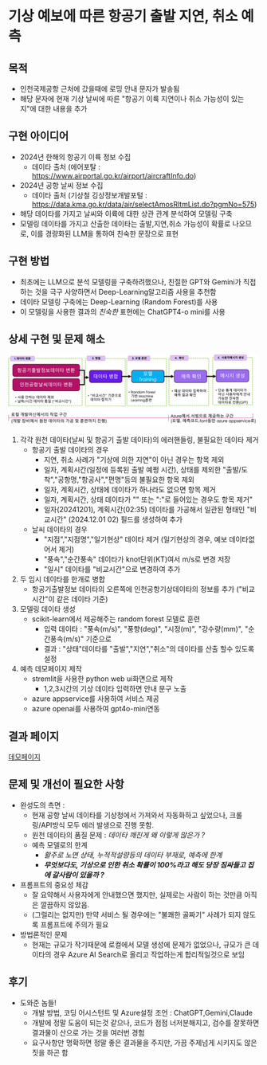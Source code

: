 


# 기상 예보에 따른 항공기 출발 지연, 취소 예측

## 목적
  * 인천국제공항 근처에 갔을때에 로밍 안내 문자가 발송됨
  * 해당 문자에 현재 기상 날씨에 따른 "항공기 이륙 지연이나 취소 가능성이 있는지"에 대한 내용을 추가

## 구현 아이디어
+ 2024년 한해의 항공기 이륙 정보 수집 
  + 데이타 출처 (에어포탈 : https://www.airportal.go.kr/airport/aircraftInfo.do)
+ 2024년 공항 날씨 정보 수집
  + 데이타 출처 (기상철 깅상정보개발포털 : https://data.kma.go.kr/data/air/selectAmosRltmList.do?pgmNo=575)
+ 해당 데이타를 가지고 날씨와 이륙에 대한 상관 관계 분석하여 모델링 구축
+ 모델링 데이타를 가지고 산출한 데이타는 출발,지연,취소 가능성이 확률로 나오므로, 이를 경량화된 LLM을 통하여 친숙한 문장으로 표현

## 구현 방법
+ 최초에는 LLM으로 분석 모델링을 구축하려했으나, 친절한 GPT와 Gemini가 직접하는 것을 극구 사양하면서 Deep-Learning알고리즘 사용을 추천함
+ 데이타 모델링 구축에는 Deep-Learning (Random Forest)를 사용
+ 이 모델링을 사용한 결과의 _친숙한_ 표현에는 ChatGPT4-o mini를 사용

## 상세 구현 및 문제 해소
![개요](./images/개요.jpg)
1. 각각 원천 데이타(날씨 및 항공기 출발 데이타)의 에러핸들링, 불필요한 데이타 제거
   + 항공기 출발 데이타의 경우
     + 지연, 취소 사례가 "기상에 의한 지연"이 아닌 경우는 항목 제외 
     + 일자, 계획시간(일정에 등록된 출발 예쩡 시간), 상태를 제외한 "출발/도착","공항명,"항공사","편명"등의 불필요한 항목 제외
     + 일자, 계획시간, 상태에 데이타가 하나라도 없으면 항목 제거
     + 일자, 계획시간, 상태 데이타가 "" 또는 ":"로 들어있는 경우도 항목 제거"
     + 일자(20241201), 계획시간(02:35) 데이타를 가공해서 일관된 형태인 "비교시간" (2024.12.01 02) 필드를 생성하여 추가
   + 날씨 데이타의 경우
     + "지점","지점명","일기현상" 데이타 제거 (일기현상의 경우, 예보 데이타없어서 제거)
     + "풍속","순간풍속" 데이타가 knot단위(KT)여서 m/s로 변경 저장
     + "일시" 데이타를 "비교시간"으로 변경하여 추가 
2. 두 임시 데이타를 한개로 병합 
   + 항공기출발정보 데이타의 오른쪽에 인천공항기상데이타의 정보를 추가 ("비교시간"이 같은 데이타 기준) 
3. 모델링 데이타 생성
   + scikit-learn에서 제공해주는 random forest 모델로 훈련
     + 입력 데이타 : "풍속(m/s)", "풍향(deg)", "시정(m)", "강수량(mm)", "순간풍속(m/s)" 기준으로
     + 결과 : "상태"데이타를 "출발","지연","취소"의 데이타를 산출 할수 있도록 설정
4. 예측 데모페이지 제작
   + stremlit을 사용한 python web ui화면으로 제작
     + 1,2,3시간의 기상 데이타 입력하면 안내 문구 노출
   + azure appservice를 사용하여 서비스 제공
   + azure openai를 사용하여 gpt4o-mini연동
  
## 결과 페이지 
[데모페이지](https://appservice-mandolin-flight-delay.azurewebsites.net "데모페이지")

## 문제 및 개선이 필요한 사항
 + 완성도의 측면 : 
   + 현재 공항 날씨 데이타를 기상청에서 가져와서 자동화하고 싶었으나, 크롤링/API방식 모두 에러 발생으로 진행 못함.
   + 원천 데이타의 품질 문제 : _데이타 깨진게 왜 이렇게 많은가 ?_
   + 예측 모델로의 한계 
     + _활주로 노면 상태, 누적적설량등의 데이타 부재로, 예측에 한계_
     + ___무엇보다도, 기상으로 인한 취소 확률이 100%라고 해도 당장 짐싸들고 집에 갈사람이 있을까 ?___
 + 프롬프트의 중요성 체감
   + 잘 요약해서 사용자에게 안내했으면 했지만, 실제로는 사람이 하는 것만큼 아직은 깔끔하지 않았음.
   + (그럴리는 없지만) 만약 서비스 될 경우에는 "불쾌한 골짜기" 사례가 되지 않도록 프롬프트에 주의가 필요
 + 방법론적인 문제
   + 현재는 규모가 작기때문에 로컬에서 모델 생성에 문제가 없었으나, 규모가 큰 데이타의 경우 Azure AI Search로 올리고 작업하는게 합리적일것으로 보임
 

## 후기
- 도와준 놈들!
  - 개발 방법, 코딩 어시스턴트 및 Azure설정 조언 : ChatGPT,Gemini,Claude
  - 개발에 정말 도움이 되는것 같으나, 코드가 점점 너저분해지고, 검수를 잘못하면 결과물이 산으로 가는 것을 여러번 경험
  - 요구사항만 명확하면 정말 좋은 결과물을 주지만, 가끔 주제넘게 시키지도 않은 짓을 하곤 함
  


      